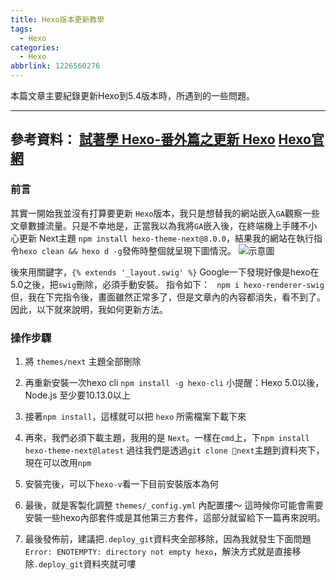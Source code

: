 ```yaml
---
title: Hexo版本更新教學
tags:
  - Hexo
categories:
  - Hexo
abbrlink: 1226560276
---
```

本篇文章主要紀錄更新Hexo到5.4版本時，所遇到的一些問題。
<!-- more -->
---
參考資料：
[試著學 Hexo-番外篇之更新 Hexo](https://ithelp.ithome.com.tw/articles/10253367)
[Hexo官網](https://theme-next.js.org/)
---
### 前言
其實一開始我並沒有打算要更新 `Hexo`版本，我只是想替我的網站嵌入`GA`觀察一些文章數據流量。只是不幸地是，正當我以為我將`GA`嵌入後，在終端機上手賤不小心更新 Next主題 `npm install hexo-theme-next@8.0.0`，結果我的網站在執行指令`hexo clean && hexo d -g`發佈時整個就呈現下圖情況。
![示意圖](https://i.imgur.com/tUw0lJ3.png)

後來用關鍵字，`{% extends '_layout.swig' %}` Google一下發現好像是hexo在5.0之後，把`swig`刪除，必須手動安裝。
指令如下：
` npm i hexo-renderer-swig`
但，我在下完指令後，畫面雖然正常多了，但是文章內的內容都消失，看不到了。因此，以下就來說明，我如何更新方法。

### 操作步驟
1. 將 `themes/next` 主題全部刪除

2. 再重新安裝一次hexo cli `npm install -g hexo-cli`
小提醒：Hexo 5.0以後，Node.js 至少要10.13.0以上

3. 接著`npm install`，這樣就可以把 `hexo` 所需檔案下載下來

4. 再來，我們必須下載主題，我用的是 `Next`。一樣在`cmd`上，下`npm install hexo-theme-next@latest`
過往我們是透過`git clone next`主題到資料夾下，現在可以改用`npm`

5. 安裝完後，可以下`hexo-v`看一下目前安裝版本為何

6. 最後，就是客製化調整 `themes/_config.yml` 內配置摟～
這時候你可能會需要安裝一些hexo內部套件或是其他第三方套件，這部分就留給下一篇再來說明。

7. 最後發佈前，建議把`.deploy_git`資料夾全部移除，因為我就發生下面問題
`Error: ENOTEMPTY: directory not empty hexo`，解決方式就是直接移除`.deploy_git`資料夾就可嘍



